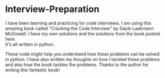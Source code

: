 # Interview-Preparation
I have been learning and practicing for code interviews. 
I am using this amazing book called "Cracking the Code Interview" by Gayle Laakmann McDowell. 
I have my own solutions and the solutions from the book posted here.  
It's all written in python. 

These code might help you understand how these problems can be solved in python.
I have also written my thoughts on how I tackled these problems and also how the book tackles the problems. 
Thanks to the author for writing this fantastic book!
